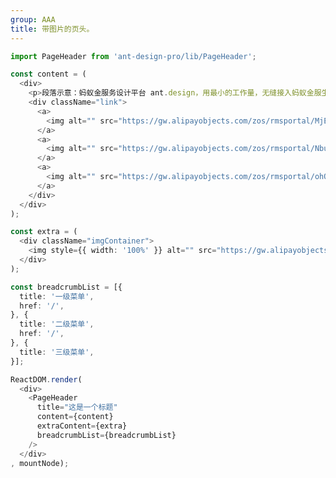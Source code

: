 ```yaml
---
group: AAA
title: 带图片的页头。
---
```


````typescript
import PageHeader from 'ant-design-pro/lib/PageHeader';

const content = (
  <div>
    <p>段落示意：蚂蚁金服务设计平台 ant.design，用最小的工作量，无缝接入蚂蚁金服生态，提供跨越设计与开发的体验解决方案。</p>
    <div className="link">
      <a>
        <img alt="" src="https://gw.alipayobjects.com/zos/rmsportal/MjEImQtenlyueSmVEfUD.svg" /> 快速开始
      </a>
      <a>
        <img alt="" src="https://gw.alipayobjects.com/zos/rmsportal/NbuDUAuBlIApFuDvWiND.svg" /> 产品简介
      </a>
      <a>
        <img alt="" src="https://gw.alipayobjects.com/zos/rmsportal/ohOEPSYdDTNnyMbGuyLb.svg" /> 产品文档
      </a>
    </div>
  </div>
);

const extra = (
  <div className="imgContainer">
    <img style={{ width: '100%' }} alt="" src="https://gw.alipayobjects.com/zos/rmsportal/RzwpdLnhmvDJToTdfDPe.png" />
  </div>
);

const breadcrumbList = [{
  title: '一级菜单',
  href: '/',
}, {
  title: '二级菜单',
  href: '/',
}, {
  title: '三级菜单',
}];

ReactDOM.render(
  <div>
    <PageHeader
      title="这是一个标题"
      content={content}
      extraContent={extra}
      breadcrumbList={breadcrumbList}
    />
  </div>
, mountNode);
````

<style>
#scaffold-src-components-PageHeader-demo-image .code-box-demo {
  background: #f2f4f5;
}
#scaffold-src-components-PageHeader-demo-image .imgContainer {
  margin-top: -60px;
  text-align: center;
  width: 195px;
}
#scaffold-src-components-PageHeader-demo-image .link {
	margin-top: 16px;
}
#scaffold-src-components-PageHeader-demo-image .link a {
  margin-right: 32px;
}
#scaffold-src-components-PageHeader-demo-image .link img {
  vertical-align: middle;
  margin-right: 8px;
}
</style>

